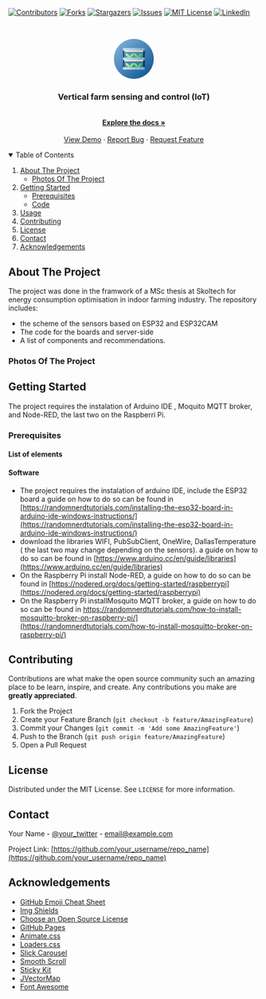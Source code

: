 <!-- PROJECT SHIELDS -->
<!--
*** I'm using markdown "reference style" links for readability.
*** Reference links are enclosed in brackets [ ] instead of parentheses ( ).
*** See the bottom of this document for the declaration of the reference variables
*** for contributors-url, forks-url, etc. This is an optional, concise syntax you may use.
*** https://www.markdownguide.org/basic-syntax/#reference-style-links
-->
[![Contributors][contributors-shield]][contributors-url]
[![Forks][forks-shield]][forks-url]
[![Stargazers][stars-shield]][stars-url]
[![Issues][issues-shield]][issues-url]
[![MIT License][license-shield]][license-url]
[![LinkedIn][linkedin-shield]][linkedin-url]



<!-- PROJECT LOGO -->
<br />
<p align="center">
  <a href="https://github.com/Javier-ppp/Vertical-Farm-sensing-and-control">
    <img src="Images/vertical-farming.png" alt="Logo" width="80" height="80">
  </a>

  <h3 align="center">Vertical farm sensing and control (IoT)</h3>

  <p align="center">
    <br />
    <a href="https://github.com/Javier-ppp/Vertical-Farm-sensing-and-control"><strong>Explore the docs »</strong></a>
    <br />
    <br />
    <a href="https://github.com/Javier-ppp/Vertical-Farm-sensing-and-control">View Demo</a>
    ·
    <a href="https://github.com/Javier-ppp/Vertical-Farm-sensing-and-control/issues">Report Bug</a>
    ·
    <a href="https://github.com/Javier-ppp/Vertical-Farm-sensing-and-control/issues">Request Feature</a>
  </p>
</p>



<!-- TABLE OF CONTENTS -->
<details open="open">
  <summary>Table of Contents</summary>
  <ol>
    <li>
      <a href="#about-the-project">About The Project</a>
      <ul>
        <li><a href="#Photos Of The Project">Photos Of The Project </a></li>
      </ul>
    </li>
    <li>
      <a href="#getting-started">Getting Started</a>
      <ul>
        <li><a href="#prerequisites">Prerequisites</a></li>
        <li><a href="#installation">Code</a></li>
      </ul>
    </li>
    <li><a href="#usage">Usage</a></li>
    <li><a href="#contributing">Contributing</a></li>
    <li><a href="#license">License</a></li>
    <li><a href="#contact">Contact</a></li>
    <li><a href="#acknowledgements">Acknowledgements</a></li>
  </ol>
</details>



<!-- ABOUT THE PROJECT -->
## About The Project

<!-- [![Product Name Screen Shot][product-screenshot]](https://example.com)-->
The project was done in the framwork of a MSc thesis at Skoltech for energy consumption optimisation in indoor farming industry. The repository includes: 

* the scheme of the sensors based on ESP32 and ESP32CAM
* The code for the boards and server-side
* A list of components and recommendations.

### Photos Of The Project


<!-- GETTING STARTED -->
## Getting Started
The project requires the instalation of Arduino IDE , Moquito MQTT broker, and Node-RED, the last two on the Raspberri Pi.

### Prerequisites
#### List of elements 

#### Software
* The project requires the instalation of arduino IDE, include the ESP32 board a guide on how to do so can be found in [https://randomnerdtutorials.com/installing-the-esp32-board-in-arduino-ide-windows-instructions/](https://randomnerdtutorials.com/installing-the-esp32-board-in-arduino-ide-windows-instructions/) 
* download the libraries WIFI, PubSubClient, OneWire, DallasTemperature ( the last two may change depending on the sensors). a guide on how to do so can be found in [https://www.arduino.cc/en/guide/libraries](https://www.arduino.cc/en/guide/libraries) 
* On the Raspberry Pi install Node-RED,  a guide on how to do so can be found in [https://nodered.org/docs/getting-started/raspberrypi](https://nodered.org/docs/getting-started/raspberrypi)
*  On the Raspberry Pi installMosquito MQTT broker,  a guide on how to do so can be found in https://randomnerdtutorials.com/how-to-install-mosquitto-broker-on-raspberry-pi/](https://randomnerdtutorials.com/how-to-install-mosquitto-broker-on-raspberry-pi/)

<!---### Installation
1. Get a free API Key at [https://example.com](https://example.com)
2. Clone the repo
   ```sh
   git clone https://github.com/your_username_/Project-Name.git
   ```
3. Install NPM packages
   ```sh
   npm install
   ```
4. Enter your API in `config.js`
   ```JS
   const API_KEY = 'ENTER YOUR API';
   ```  -->
<!-- USAGE EXAMPLES -->
<!-- ## Usage
Use this space to show useful examples of how a project can be used. Additional screenshots, code examples and demos work well in this space. You may also link to more resources.
_For more examples, please refer to the [Documentation](https://example.com)_-->
<!-- ROADMAP -->
 <!-- ## Roadmap
See the [open issues](https://github.com/othneildrew/Best-README-Template/issues) for a list of proposed features (and known issues).
-->
<!-- CONTRIBUTING -->
## Contributing

Contributions are what make the open source community such an amazing place to be learn, inspire, and create. Any contributions you make are **greatly appreciated**.

1. Fork the Project
2. Create your Feature Branch (`git checkout -b feature/AmazingFeature`)
3. Commit your Changes (`git commit -m 'Add some AmazingFeature'`)
4. Push to the Branch (`git push origin feature/AmazingFeature`)
5. Open a Pull Request



<!-- LICENSE -->
## License

Distributed under the MIT License. See `LICENSE` for more information.



<!-- CONTACT -->
## Contact

Your Name - [@your_twitter](https://twitter.com/your_username) - email@example.com

Project Link: [https://github.com/your_username/repo_name](https://github.com/your_username/repo_name)



<!-- ACKNOWLEDGEMENTS -->
## Acknowledgements
* [GitHub Emoji Cheat Sheet](https://www.webpagefx.com/tools/emoji-cheat-sheet)
* [Img Shields](https://shields.io)
* [Choose an Open Source License](https://choosealicense.com)
* [GitHub Pages](https://pages.github.com)
* [Animate.css](https://daneden.github.io/animate.css)
* [Loaders.css](https://connoratherton.com/loaders)
* [Slick Carousel](https://kenwheeler.github.io/slick)
* [Smooth Scroll](https://github.com/cferdinandi/smooth-scroll)
* [Sticky Kit](http://leafo.net/sticky-kit)
* [JVectorMap](http://jvectormap.com)
* [Font Awesome](https://fontawesome.com)





<!-- MARKDOWN LINKS & IMAGES -->
<!-- https://www.markdownguide.org/basic-syntax/#reference-style-links -->
[contributors-shield]: https://img.shields.io/github/contributors/Javier-ppp/Vertical-Farm-sensing-and-control.svg?style=for-the-badge
[contributors-url]: https://github.com/Javier-ppp/Vertical-Farm-sensing-and-control/graphs/contributors
[forks-shield]: https://img.shields.io/github/forks/Javier-ppp/Vertical-Farm-sensing-and-control.svg?style=for-the-badge
[forks-url]: https://github.com/Javier-ppp/Vertical-Farm-sensing-and-control/network/members
[stars-shield]: https://img.shields.io/github/stars/Javier-ppp/Vertical-Farm-sensing-and-control.svg?style=for-the-badge
[stars-url]: https://github.com/Javier-ppp/Vertical-Farm-sensing-and-control/stargazers
[issues-shield]: https://img.shields.io/github/issues/Javier-ppp/Vertical-Farm-sensing-and-control.svg?style=for-the-badge
[issues-url]: https://github.com/Javier-ppp/Vertical-Farm-sensing-and-control/issues 
[license-shield]: https://img.shields.io/github/license/Javier-ppp/Vertical-Farm-sensing-and-control.svg?style=for-the-badge
[license-url]: https://github.com/Javier-ppp/Vertical-Farm-sensing-and-control/blob/main/LICENSE
[linkedin-shield]: https://img.shields.io/badge/-LinkedIn-black.svg?style=for-the-badge&logo=linkedin&colorB=555
[linkedin-url]: https://www.linkedin.com/in/javier-pe%C3%B1uela-8a8631191/
[product-screenshot]: images/screenshot.png
